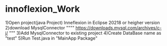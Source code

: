 # innoflexion_Work
1)Open project(java Project) Inneflexion in Eclipse 20218 or heigher version
2)download MysqlConnector """" https://downloads.mysql.com/archives/c-j/ """
3)Add MysqlConnector to existing project
4)Create DataBase name as "test"
5)Run Test.java in "MainApp Package"

